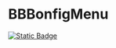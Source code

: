# BBBonfigMenu
[![Static Badge](https://img.shields.io/badge/Install-Script-green?style=for-the-badge)](https://github.com/MyDrift-user/DynamicBBBUserScriptManager/raw/main/DynamicBBBUserScriptManager.user.js)
